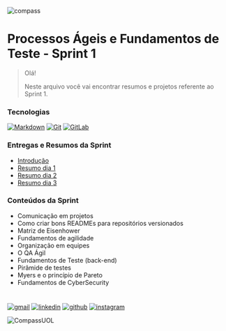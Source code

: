 ![compass](https://novojorbras.com.br/images/noticias/16014/19041851_compass.uo.jpg.jpg)

# Processos Ágeis e Fundamentos de Teste - Sprint 1

> Olá! 
> 
> Neste arquivo você vai encontrar resumos e projetos referente ao Sprint 1.

### Tecnologias

[![Markdown](https://img.shields.io/badge/Markdown-000000?style=for-the-badge&logo=markdown&logoColor=white)](./Resumos/dia1.md)
[![Git](https://img.shields.io/badge/Git-E34F26?style=for-the-badge&logo=git&logoColor=white)](./Resumos/dia1.md)
[![GitLab](https://img.shields.io/badge/GitLab-330F63?style=for-the-badge&logo=gitlab&logoColor=white)](./Resumos/dia1.md)

### Entregas e Resumos da Sprint

- [Introdução](../README.md)
- [Resumo dia 1](./Resumos/dia1.md)
- [Resumo dia 2](./Resumos/dia2.md)
- [Resumo dia 3](./Resumos/dia3.md)

### Conteúdos da Sprint

- Comunicação em projetos
- Como criar bons READMEs para repositórios versionados
- Matriz de Eisenhower
- Fundamentos de agilidade
- Organização em equipes
- O QA Ágil
- Fundamentos de Teste (back-end)
- Pirâmide de testes
- Myers e o princípio de Pareto
- Fundamentos de CyberSecurity

#

[![gmail](https://img.shields.io/badge/Gmail-D14836?style=for-the-badge&logo=gmail&logoColor=white)](mailto:gabrielndcarvalho@gmail.com)
[![linkedin](https://img.shields.io/badge/LinkedIn-0077B5?style=for-the-badge&logo=linkedin&logoColor=white)](https://www.linkedin.com/in/gabrielnobcarvalho/)
[![github](https://img.shields.io/badge/GitHub-100000?style=for-the-badge&logo=github&logoColor=white)](https://github.com/gabrielncarvalhoo)
[![instagram](https://img.shields.io/badge/Instagram-E4405F?style=for-the-badge&logo=instagram&logoColor=white)](https://www.instagram.com/gabrielncarvalho_/)

![CompassUOL](https://user-images.githubusercontent.com/104440384/214567499-2dc24c5e-d882-4825-b953-f5a69a6be44e.jpg)